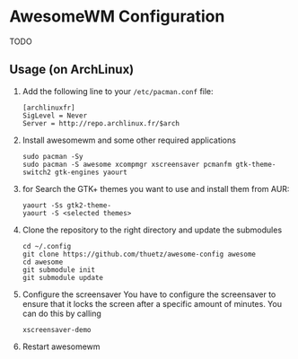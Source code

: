 AwesomeWM Configuration
=======================
TODO

Usage (on ArchLinux)
--------------------
1. Add the following line to your ```/etc/pacman.conf``` file:
   ```
   [archlinuxfr]
   SigLevel = Never
   Server = http://repo.archlinux.fr/$arch
   ```

2. Install awesomewm and some other required applications
   ```
   sudo pacman -Sy
   sudo pacman -S awesome xcompmgr xscreensaver pcmanfm gtk-theme-switch2 gtk-engines yaourt
   ```

3. for Search the GTK+ themes you want to use and install them from AUR:
   ```
   yaourt -Ss gtk2-theme-
   yaourt -S <selected themes>
   ```

4. Clone the repository to the right directory and update the submodules
   ```
   cd ~/.config
   git clone https://github.com/thuetz/awesome-config awesome
   cd awesome
   git submodule init
   git submodule update
   ```
5. Configure the screensaver
   You have to configure the screensaver to ensure that it locks the screen after a specific amount of minutes. You can do this by calling
   ```
   xscreensaver-demo
   ```

6. Restart awesomewm

